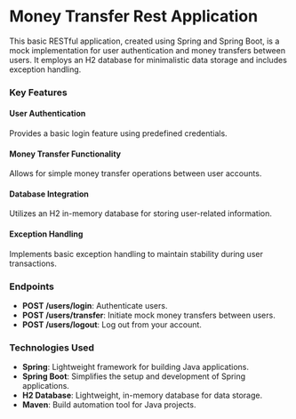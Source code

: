 # Money Transfer Rest Application
This basic RESTful application, created using Spring and Spring Boot, is a mock implementation for user authentication and money transfers between users. It employs an H2 database for minimalistic data storage and includes exception handling.

### Key Features
#### User Authentication
Provides a basic login feature using predefined credentials.
#### Money Transfer Functionality
Allows for simple money transfer operations between user accounts.
#### Database Integration
Utilizes an H2 in-memory database for storing user-related information.
#### Exception Handling
Implements basic exception handling to maintain stability during user transactions.

### Endpoints
* **POST /users/login**: Authenticate users.
* **POST /users/transfer**: Initiate mock money transfers between users.
* **POST /users/logout**: Log out from your account.

### Technologies Used
* **Spring**: Lightweight framework for building Java applications.
* **Spring Boot**: Simplifies the setup and development of Spring applications.
* **H2 Database**: Lightweight, in-memory database for data storage.
* **Maven**: Build automation tool for Java projects.